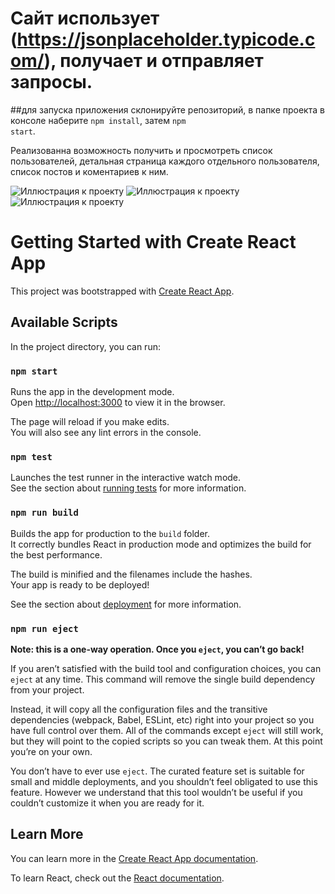 # Сайт использует (https://jsonplaceholder.typicode.com/), получает и отправляет запросы.

##для запуска приложения склонируйте репозиторий, в папке проекта в консоле наберите <code>npm install</code>, затем <code>npm start</code>.

Реализованна возможность получить и просмотреть список пользователей, детальная страница каждого отдельного пользователя, список постов и коментариев к ним.

![Иллюстрация к проекту](https://github.com/lilDoppio/pics/blob/main/concer_club_fw_1.png)
![Иллюстрация к проекту](https://github.com/lilDoppio/pics/blob/main/concer_club_fw_2.png)
![Иллюстрация к проекту](https://github.com/lilDoppio/pics/blob/main/concer_club_fw_3.png)

# Getting Started with Create React App

This project was bootstrapped with [Create React App](https://github.com/facebook/create-react-app).

## Available Scripts

In the project directory, you can run:

### `npm start`

Runs the app in the development mode.\
Open [http://localhost:3000](http://localhost:3000) to view it in the browser.

The page will reload if you make edits.\
You will also see any lint errors in the console.

### `npm test`

Launches the test runner in the interactive watch mode.\
See the section about [running tests](https://facebook.github.io/create-react-app/docs/running-tests) for more information.

### `npm run build`

Builds the app for production to the `build` folder.\
It correctly bundles React in production mode and optimizes the build for the best performance.

The build is minified and the filenames include the hashes.\
Your app is ready to be deployed!

See the section about [deployment](https://facebook.github.io/create-react-app/docs/deployment) for more information.

### `npm run eject`

**Note: this is a one-way operation. Once you `eject`, you can’t go back!**

If you aren’t satisfied with the build tool and configuration choices, you can `eject` at any time. This command will remove the single build dependency from your project.

Instead, it will copy all the configuration files and the transitive dependencies (webpack, Babel, ESLint, etc) right into your project so you have full control over them. All of the commands except `eject` will still work, but they will point to the copied scripts so you can tweak them. At this point you’re on your own.

You don’t have to ever use `eject`. The curated feature set is suitable for small and middle deployments, and you shouldn’t feel obligated to use this feature. However we understand that this tool wouldn’t be useful if you couldn’t customize it when you are ready for it.

## Learn More

You can learn more in the [Create React App documentation](https://facebook.github.io/create-react-app/docs/getting-started).

To learn React, check out the [React documentation](https://reactjs.org/).
